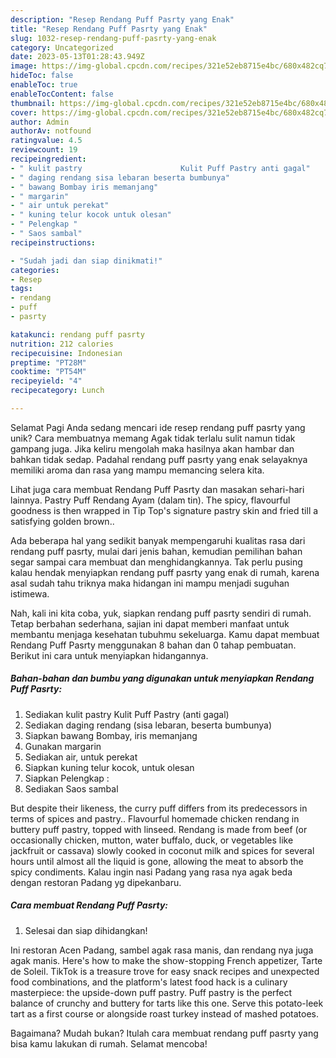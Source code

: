```yaml
---
description: "Resep Rendang Puff Pasrty yang Enak"
title: "Resep Rendang Puff Pasrty yang Enak"
slug: 1032-resep-rendang-puff-pasrty-yang-enak
category: Uncategorized
date: 2023-05-13T01:28:43.949Z
image: https://img-global.cpcdn.com/recipes/321e52eb8715e4bc/680x482cq70/rendang-puff-pasrty-foto-resep-utama.jpg
hideToc: false
enableToc: true
enableTocContent: false
thumbnail: https://img-global.cpcdn.com/recipes/321e52eb8715e4bc/680x482cq70/rendang-puff-pasrty-foto-resep-utama.jpg
cover: https://img-global.cpcdn.com/recipes/321e52eb8715e4bc/680x482cq70/rendang-puff-pasrty-foto-resep-utama.jpg
author: Admin
authorAv: notfound
ratingvalue: 4.5
reviewcount: 19
recipeingredient:
- " kulit pastry                      Kulit Puff Pastry anti gagal"
- " daging rendang sisa lebaran beserta bumbunya"
- " bawang Bombay iris memanjang"
- " margarin"
- " air untuk perekat"
- " kuning telur kocok untuk olesan"
- " Pelengkap "
- " Saos sambal"
recipeinstructions:

- "Sudah jadi dan siap dinikmati!"
categories:
- Resep
tags:
- rendang
- puff
- pasrty

katakunci: rendang puff pasrty 
nutrition: 212 calories
recipecuisine: Indonesian
preptime: "PT28M"
cooktime: "PT54M"
recipeyield: "4"
recipecategory: Lunch

---
```



Selamat Pagi Anda sedang mencari ide resep rendang puff pasrty yang unik? Cara membuatnya memang Agak tidak terlalu sulit namun tidak gampang juga. Jika keliru mengolah maka hasilnya akan hambar dan bahkan tidak sedap. Padahal rendang puff pasrty yang enak selayaknya memiliki aroma dan rasa yang mampu memancing selera kita.


Lihat juga cara membuat Rendang Puff Pasrty dan masakan sehari-hari lainnya. Pastry Puff Rendang Ayam (dalam tin). The spicy, flavourful goodness is then wrapped in Tip Top&#39;s signature pastry skin and fried till a satisfying golden brown..

Ada beberapa hal yang sedikit banyak mempengaruhi kualitas rasa dari rendang puff pasrty, mulai dari jenis bahan, kemudian pemilihan bahan segar sampai cara membuat dan menghidangkannya. Tak perlu pusing kalau hendak menyiapkan rendang puff pasrty yang enak di rumah, karena asal sudah tahu triknya maka hidangan ini mampu menjadi suguhan istimewa.


Nah, kali ini kita coba, yuk, siapkan rendang puff pasrty sendiri di rumah. Tetap berbahan sederhana, sajian ini dapat memberi manfaat untuk membantu menjaga kesehatan tubuhmu sekeluarga. Kamu dapat membuat Rendang Puff Pasrty menggunakan 8 bahan dan 0 tahap pembuatan. Berikut ini cara untuk menyiapkan hidangannya.

<!--inarticleads1-->

##### Bahan-bahan dan bumbu yang digunakan untuk menyiapkan Rendang Puff Pasrty:

1. Sediakan  kulit pastry                      Kulit Puff Pastry (anti gagal)
1. Sediakan  daging rendang (sisa lebaran, beserta bumbunya)
1. Siapkan  bawang Bombay, iris memanjang
1. Gunakan  margarin
1. Sediakan  air, untuk perekat
1. Siapkan  kuning telur kocok, untuk olesan
1. Siapkan  Pelengkap :
1. Sediakan  Saos sambal


But despite their likeness, the curry puff differs from its predecessors in terms of spices and pastry.. Flavourful homemade chicken rendang in buttery puff pastry, topped with linseed. Rendang is made from beef (or occasionally chicken, mutton, water buffalo, duck, or vegetables like jackfruit or cassava) slowly cooked in coconut milk and spices for several hours until almost all the liquid is gone, allowing the meat to absorb the spicy condiments. Kalau ingin nasi Padang yang rasa nya agak beda dengan restoran Padang yg dipekanbaru. 

<!--inarticleads2-->

##### Cara membuat Rendang Puff Pasrty:


1. Selesai dan siap dihidangkan!

Ini restoran Acen Padang, sambel agak rasa manis, dan rendang nya juga agak manis. Here&#39;s how to make the show-stopping French appetizer, Tarte de Soleil. TikTok is a treasure trove for easy snack recipes and unexpected food combinations, and the platform&#39;s latest food hack is a culinary masterpiece: the upside-down puff pastry. Puff pastry is the perfect balance of crunchy and buttery for tarts like this one. Serve this potato-leek tart as a first course or alongside roast turkey instead of mashed potatoes. 

Bagaimana? Mudah bukan? Itulah cara membuat rendang puff pasrty yang bisa kamu lakukan di rumah. Selamat mencoba!
